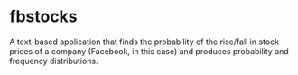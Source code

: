 # fbstocks
A text-based application that finds the probability of the rise/fall in stock prices of a company (Facebook, in this case) and produces probability and frequency distributions. 
